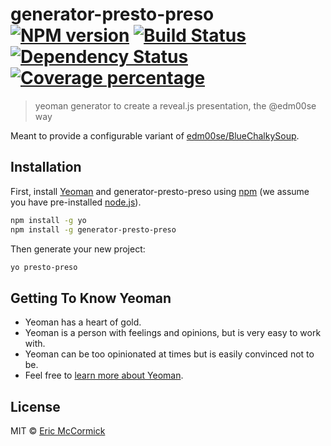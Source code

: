 # generator-presto-preso [![NPM version][npm-image]][npm-url] [![Build Status][travis-image]][travis-url] [![Dependency Status][daviddm-image]][daviddm-url] [![Coverage percentage][codecov-image]][codecov-url]
> yeoman generator to create a reveal.js presentation, the @edm00se way

Meant to provide a configurable variant of [edm00se/BlueChalkySoup](https://github.com/edm00se/BlueChalkySoup).

## Installation

First, install [Yeoman](http://yeoman.io) and generator-presto-preso using [npm](https://www.npmjs.com/) (we assume you have pre-installed [node.js](https://nodejs.org/)).

```bash
npm install -g yo
npm install -g generator-presto-preso
```

Then generate your new project:

```bash
yo presto-preso
```

## Getting To Know Yeoman

 * Yeoman has a heart of gold.
 * Yeoman is a person with feelings and opinions, but is very easy to work with.
 * Yeoman can be too opinionated at times but is easily convinced not to be.
 * Feel free to [learn more about Yeoman](http://yeoman.io/).

## License

MIT © [Eric McCormick](https://ericmccormick.io/)


[npm-image]: https://badge.fury.io/js/generator-presto-preso.svg
[npm-url]: https://npmjs.org/package/generator-presto-preso
[travis-image]: https://travis-ci.org/edm00se/generator-presto-preso.svg?branch=master
[travis-url]: https://travis-ci.org/edm00se/generator-presto-preso
[daviddm-image]: https://david-dm.org/edm00se/generator-presto-preso.svg?theme=shields.io
[daviddm-url]: https://david-dm.org/edm00se/generator-presto-preso
[codecov-image]: https://codecov.io/github/edm00se/generator-xsp/coverage.svg
[codecov-url]: https://codecov.io/github/edm00se/generator-xsp
